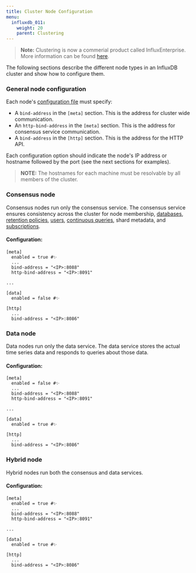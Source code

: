 ```yaml
---
title: Cluster Node Configuration
menu:
  influxdb_011:
    weight: 20
    parent: Clustering
---
```


> **Note:** Clustering is now a commerial product called InfluxEnterprise.
More information can be found [here](https://portal.influxdata.com/).

The following sections describe the different node types in an InfluxDB cluster and show how to configure them.

### General node configuration

Each node's [configuration file](/influxdb/v0.11/administration/config/) must specify:

* A `bind-address` in the `[meta]` section.
This is the address for cluster wide communication.
* An `http-bind-address` in the `[meta]` section.
This is the address for consensus service communication.
* A `bind-address` in the `[http]` section.
This is the address for the HTTP API.

Each configuration option should indicate the node's IP address or hostname followed by the port (see the next sections for examples).

> **NOTE:** The hostnames for each machine must be resolvable by all members of the cluster.

### Consensus node

Consensus nodes run only the consensus service.
The consensus service ensures consistency across the cluster for node membership, [databases](/influxdb/v0.11/concepts/glossary/#database), [retention policies](/influxdb/v0.11/concepts/glossary/#retention-policy-rp), [users](/influxdb/v0.11/concepts/glossary/#user), [continuous queries](/influxdb/v0.11/concepts/glossary/#continuous-query-cq), shard metadata, and [subscriptions](/influxdb/v0.11/query_language/spec/#create-subscription).

#### Configuration:
```
[meta]
  enabled = true #✨
  ...
  bind-address = "<IP>:8088"
  http-bind-address = "<IP>:8091"

...

[data]
  enabled = false #✨

[http]
  ...
  bind-address = "<IP>:8086"
```

### Data node

Data nodes run only the data service.
The data service stores the actual time series data and responds to queries about those data.

#### Configuration:
```
[meta]
  enabled = false #✨
  ...
  bind-address = "<IP>:8088"
  http-bind-address = "<IP>:8091"

...

[data]
  enabled = true #✨

[http]
  ...
  bind-address = "<IP>:8086"
```

### Hybrid node

Hybrid nodes run both the consensus and data services.

#### Configuration:
```
[meta]
  enabled = true #✨
  ...
  bind-address = "<IP>:8088"
  http-bind-address = "<IP>:8091"

...

[data]
  enabled = true #✨

[http]
  ...
  bind-address = "<IP>:8086"
```
